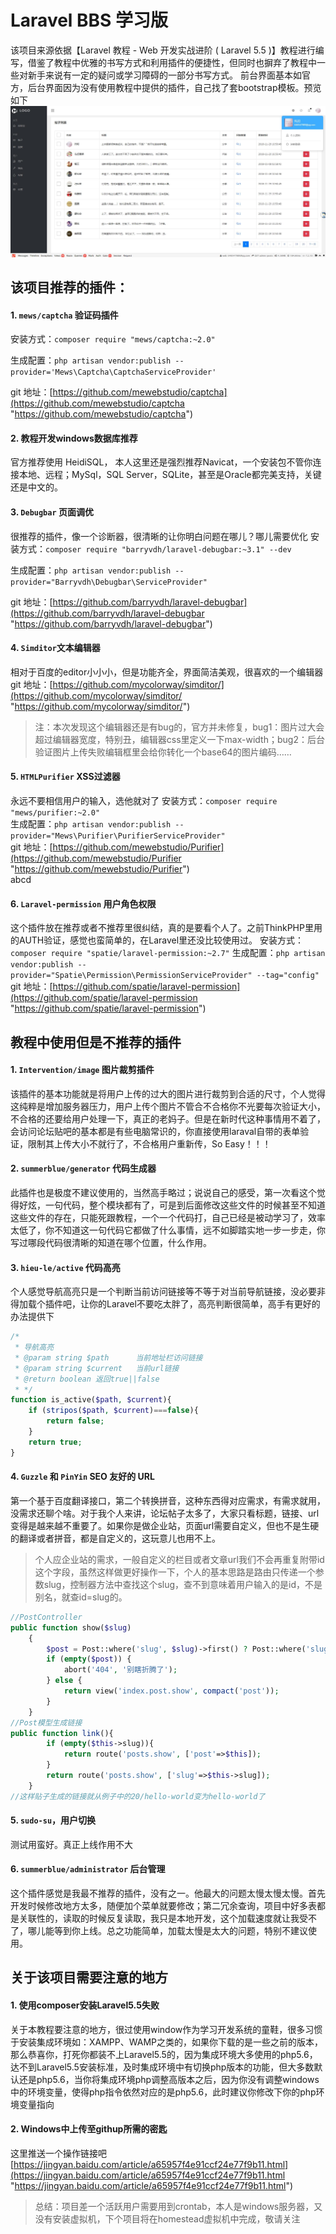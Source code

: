 # Laravel BBS 学习版
 该项目来源依据【Laravel 教程 - Web 开发实战进阶 ( Laravel 5.5 )】教程进行编写，借鉴了教程中优雅的书写方式和利用插件的便捷性，但同时也摒弃了教程中一些对新手来说有一定的疑问或学习障碍的一部分书写方式。
 前台界面基本如官方，后台界面因为没有使用教程中提供的插件，自己找了套bootstrap模板。预览如下
 ![enter description here](https://raw.githubusercontent.com/646547989/hello_laravel_bbs/master/public/uploads/shot.jpg)
## 该项目推荐的插件：
#### 1. `mews/captcha` 验证码插件
安装方式：`composer require "mews/captcha:~2.0"` 

生成配置：`php artisan vendor:publish --provider='Mews\Captcha\CaptchaServiceProvider'`  

git 地址：[https://github.com/mewebstudio/captcha](https://github.com/mewebstudio/captcha "https://github.com/mewebstudio/captcha")
#### 2. 教程开发windows数据库推荐
官方推荐使用 HeidiSQL， 本人这里还是强烈推荐Navicat，一个安装包不管你连接本地、远程；MySql，SQL Server，SQLite，甚至是Oracle都完美支持，关键还是中文的。
#### 3. `Debugbar` 页面调优
很推荐的插件，像一个诊断器，很清晰的让你明白问题在哪儿？哪儿需要优化
安装方式：`composer require "barryvdh/laravel-debugbar:~3.1" --dev`  

生成配置：`php artisan vendor:publish --provider="Barryvdh\Debugbar\ServiceProvider"`  

git 地址：[https://github.com/barryvdh/laravel-debugbar](https://github.com/barryvdh/laravel-debugbar "https://github.com/barryvdh/laravel-debugbar")
#### 4. `Simditor`文本编辑器
相对于百度的editor小小小，但是功能齐全，界面简洁美观，很喜欢的一个编辑器
git 地址：[https://github.com/mycolorway/simditor/](https://github.com/mycolorway/simditor/ "https://github.com/mycolorway/simditor/")
> 注：本次发现这个编辑器还是有bug的，官方并未修复，bug1：图片过大会超过编辑器宽度，特别丑，编辑器css里定义一下max-width；bug2：后台验证图片上传失败编辑框里会给你转化一个base64的图片编码……
#### 5. `HTMLPurifier` XSS过滤器
永远不要相信用户的输入，选他就对了
安装方式：`composer require "mews/purifier:~2.0"`  
生成配置：`php artisan vendor:publish --provider="Mews\Purifier\PurifierServiceProvider"`  
git 地址：[https://github.com/mewebstudio/Purifier](https://github.com/mewebstudio/Purifier "https://github.com/mewebstudio/Purifier")  
abcd
#### 6. `Laravel-permission` 用户角色权限
这个插件放在推荐或者不推荐里很纠结，真的是要看个人了。之前ThinkPHP里用的AUTH验证，感觉也蛮简单的，在Laravel里还没比较使用过。
安装方式：`composer require "spatie/laravel-permission:~2.7"`
生成配置：`php artisan vendor:publish --provider="Spatie\Permission\PermissionServiceProvider" --tag="config"`
git 地址：[https://github.com/spatie/laravel-permission](https://github.com/spatie/laravel-permission "https://github.com/spatie/laravel-permission")

## 教程中使用但是不推荐的插件
#### 1. `Intervention/image` 图片裁剪插件
该插件的基本功能就是将用户上传的过大的图片进行裁剪到合适的尺寸，个人觉得这纯粹是增加服务器压力，用户上传个图片不管合不合格你不光要每次验证大小，不合格的还要给用户处理一下，真正的老妈子。但是在新时代这种事情用不着了，会访问论坛贴吧的基本都是有些电脑常识的，你直接使用laraval自带的表单验证，限制其上传大小不就行了，不合格用户重新传，So Easy！！！
#### 2. `summerblue/generator` 代码生成器
此插件也是极度不建议使用的，当然高手略过；说说自己的感受，第一次看这个觉得好炫，一句代码，整个模块都有了，可是到后面修改这些文件的时候甚至不知道这些文件的存在，只能死跟教程，一个一个代码打，自己已经是被动学习了，效率太低了，你不知道这一句代码它都做了什么事情，远不如脚踏实地一步一步走，你写过哪段代码很清晰的知道在哪个位置，什么作用。
#### 3. `hieu-le/active` 代码高亮
个人感觉导航高亮只是一个判断当前访问链接等不等于对当前导航链接，没必要非得加载个插件吧，让你的Laravel不要吃太胖了，高亮判断很简单，高手有更好的办法提供下
```php
/*
 * 导航高亮
 * @param string $path      当前地址栏访问链接
 * @param string $current   当前url链接
 * @return boolean 返回true||false
 * */
function is_active($path, $current){
    if (stripos($path, $current)===false){
        return false;
    }
    return true;
}
```
#### 4. `Guzzle` 和 `PinYin` SEO 友好的 URL
第一个基于百度翻译接口，第二个转换拼音，这种东西得对应需求，有需求就用，没需求还聊个啥。对于我个人来讲，论坛帖子太多了，大家只看标题，链接、url变得是越来越不重要了。如果你是做企业站，页面url需要自定义，但也不是生硬的翻译或者拼音，都是自定义的，这玩意儿也用不上。
> 个人应企业站的需求，一般自定义的栏目或者文章url我们不会再重复附带id这个字段，虽然这样做更好操作一下，个人的基本思路是路由只传递一个参数slug，控制器方法中查找这个slug，查不到意味着用户输入的是id，不是别名，就查id=slug的。
```php
//PostController
public function show($slug)
    {
        $post = Post::where('slug', $slug)->first() ? Post::where('slug', $slug)->first() : Post::where('id', $slug)->first();
        if (empty($post)) {
            abort('404', '别瞎折腾了');
        } else {
            return view('index.post.show', compact('post'));
        }
    }
//Post模型生成链接
public function link(){
        if (empty($this->slug)){
            return route('posts.show', ['post'=>$this]);
        }
        return route('posts.show', ['slug'=>$this->slug]);
    }
//这样贴子生成的链接就从例子中的20/hello-world变为hello-world了
```
#### 5. `sudo-su`，用户切换
测试用蛮好。真正上线作用不大
#### 6. `summerblue/administrator` 后台管理
这个插件感觉是我最不推荐的插件，没有之一。他最大的问题太慢太慢太慢。首先开发时候修改地方太多，随便加个菜单就要修改；第二冗余查询，项目中好多表都是关联性的，读取的时候反复读取，我只是本地开发，这个加载速度就让我受不了，哪儿能等到你上线。总之功能简单，加载太慢是太大的问题，特别不建议使用。

## 关于该项目需要注意的地方
#### 1. 使用composer安装Laravel5.5失败
关于本教程要注意的地方，很过使用window作为学习开发系统的童鞋，很多习惯于安装集成环境如：XAMPP、WAMP之类的，如果你下载的是一些之前的版本，那么恭喜你，打死你都装不上Laravel5.5的，因为集成环境大多使用的php5.6，达不到Laravel5.5安装标准，及时集成环境中有切换php版本的功能，但大多数默认还是php5.6，当你将集成环境php调整高版本之后，因为你没有调整windows中的环境变量，使得php指令依然对应的是php5.6，此时建议你修改下你的php环境变量指向
#### 2. Windows中上传至githup所需的密匙
这里推送一个操作链接吧[https://jingyan.baidu.com/article/a65957f4e91ccf24e77f9b11.html](https://jingyan.baidu.com/article/a65957f4e91ccf24e77f9b11.html "https://jingyan.baidu.com/article/a65957f4e91ccf24e77f9b11.html")

> 总结：项目差一个活跃用户需要用到crontab，本人是windows服务器，又没有安装虚拟机，下个项目将在homestead虚拟机中完成，敬请关注
